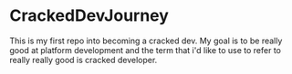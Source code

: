 # CrackedDevJourney
This is my first repo into becoming a cracked dev. My goal is to be really good at platform development and the term that i'd like to use to refer to really really good is cracked developer.
